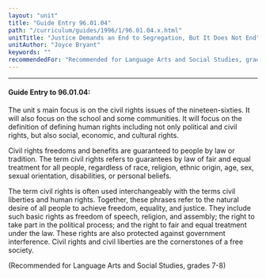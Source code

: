 ```yaml
---
layout: "unit"
title: "Guide Entry 96.01.04"
path: "/curriculum/guides/1996/1/96.01.04.x.html"
unitTitle: "Justice Demands an End to Segregation, But It Does Not End"
unitAuthor: "Joyce Bryant"
keywords: ""
recommendedFor: "Recommended for Language Arts and Social Studies, grades 7-8"
---
```

<body>
<hr/>
<h4>
Guide Entry to 96.01.04:
</h4>
The unit s main focus is on the civil rights issues of the nineteen-sixties. It will also focus on the school and some communities. It will focus on the definition of defining human rights including not only political and civil rights, but also social, economic, and cultural rights.
<p>
Civil rights freedoms and benefits are guaranteed to people by law or tradition. The term civil rights refers to guarantees by law of fair and equal treatment for all people, regardless of race, religion, ethnic origin, age, sex, sexual orientation, disabilities, or personal beliefs.
</p>
<p>
The term civil rights is often used interchangeably with the terms civil liberties and human rights.  Together, these phrases refer to the natural desire of all people to achieve freedom, equality, and justice. They include such basic rights as freedom of speech, religion, and assembly; the right to take part in the political process; and the right to fair and equal treatment under the law. These rights are also protected against government interference. Civil rights and civil liberties are the cornerstones of a free society.
</p>
<p>
(Recommended for Language Arts and Social Studies, grades 7-8)
</p>
</body>